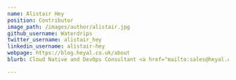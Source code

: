 ```yaml
---
name: Alistair Hey
position: Contributor
image_path: /images/author/alistair.jpg
github_username: Waterdrips
twitter_username: alistair_hey
linkedin_username: alistair-hey
webpage: https://blog.heyal.co.uk/about
blurb: Cloud Native and DevOps Consultant <a href="mailto:sales@heyal.co.uk">@Heyal Solutions Ltd</a>.

---
```


